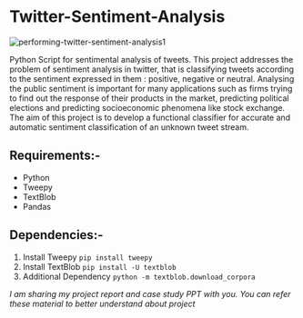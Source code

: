  
# Twitter-Sentiment-Analysis

![performing-twitter-sentiment-analysis1](https://user-images.githubusercontent.com/55854146/90147754-285e5c80-dda0-11ea-9a53-e3d20223db85.jpg)

Python Script for sentimental analysis of tweets.
This project addresses the problem of sentiment analysis in twitter, that is classifying tweets according to the sentiment
expressed in them : positive, negative or neutral. 
Analysing the public sentiment is important for many applications such as firms trying to find out the response of 
their products in the market, predicting political elections and predicting socioeconomic phenomena like stock exchange. 
The aim of this project is to develop a functional classifier for accurate and automatic sentiment classification 
of an unknown tweet stream.
	

## Requirements:-
* Python
* Tweepy
* TextBlob
* Pandas

## Dependencies:-
1. Install Tweepy `pip install tweepy`
2. Install TextBlob `pip install -U textblob`
3. Additional Dependency `python -m textblob.download_corpora`


*I am sharing my project report and case study PPT with you.
You can refer these material to better understand about project*
